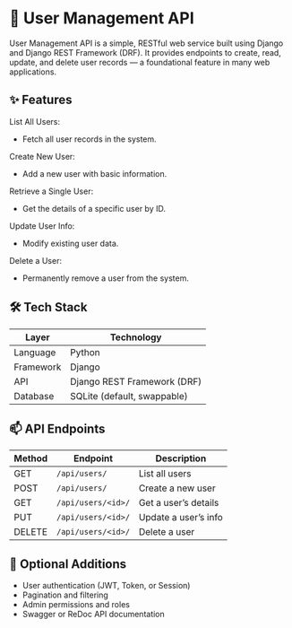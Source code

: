 # 👥 User Management API
User Management API is a simple, RESTful web service built using Django and Django REST Framework (DRF). It provides endpoints to create, read, update, and delete user records — a foundational feature in many web applications.

## ✨ Features
List All Users:
- Fetch all user records in the system.

Create New User:
- Add a new user with basic information.

Retrieve a Single User:
- Get the details of a specific user by ID.

Update User Info:
- Modify existing user data.

Delete a User:
- Permanently remove a user from the system.

## 🛠 Tech Stack
| Layer     | Technology                  |
| --------- | --------------------------- |
| Language  | Python                      |
| Framework | Django                      |
| API       | Django REST Framework (DRF) |
| Database  | SQLite (default, swappable) |


## 📫 API Endpoints
| Method | Endpoint           | Description          |
| ------ | ------------------ | -------------------- |
| GET    | `/api/users/`      | List all users       |
| POST   | `/api/users/`      | Create a new user    |
| GET    | `/api/users/<id>/` | Get a user’s details |
| PUT    | `/api/users/<id>/` | Update a user’s info |
| DELETE | `/api/users/<id>/` | Delete a user        |


## 🔐 Optional Additions
- User authentication (JWT, Token, or Session)
- Pagination and filtering
- Admin permissions and roles
- Swagger or ReDoc API documentation
